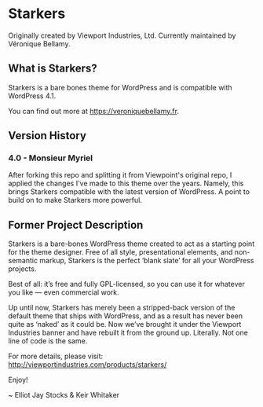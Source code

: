 # Starkers
Originally created by Viewport Industries, Ltd.
Currently maintained by Véronique Bellamy.

## What is Starkers?
Starkers is a bare bones theme for WordPress and is compatible with WordPress 4.1.

You can find out more at https://veroniquebellamy.fr.

## Version History
### 4.0 - Monsieur Myriel
After forking this repo and splitting it from Viewpoint's original repo, I applied the changes I've made to this theme over the years. Namely, this brings Starkers compatible with the latest version of WordPress. A point to build on to make Starkers more powerful.

## Former Project Description
Starkers is a bare-bones WordPress theme created to act as a starting point for the theme designer. Free of all style, presentational elements, and non-semantic markup, Starkers is the perfect ‘blank slate’ for all your WordPress projects.

Best of all: it’s free and fully GPL-licensed, so you can use it for whatever you like — even commercial work.

Up until now, Starkers has merely been a stripped-back version of the default theme that ships with WordPress, and as a result has never been quite as ‘naked’ as it could be. Now we’ve brought it under the Viewport Industries banner and have rebuilt it from the ground up. Literally. Not one line of code is the same.

For more details, please visit: http://viewportindustries.com/products/starkers/

Enjoy!

~ Elliot Jay Stocks & Keir Whitaker